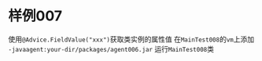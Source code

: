 # 样例007
使用`@Advice.FieldValue("xxx")`获取类实例的属性值
在`MainTest008`的`vm`上添加
`-javaagent:your-dir/packages/agent006.jar`
运行`MainTest008`类
